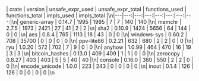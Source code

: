 ﻿| crate | version | unsafe_expr_used | unsafe_expr_total | functions_used | functions_total | impls_used | impls_total |\n|---|---:|---:|---:|---:|---:|---:|---:|\n| generic-array |  0.14.7 | 1995 | 1995 | 7 | 7 | 140 | 140 |\n| memchr |  2.7.5 | 1973 | 2421 | 27 | 41 | 2 | 2 |\n| sha2 |  0.10.9 | 1424 | 5656 | 64 | 144 | 0 | 0 |\n| aes |  0.8.4 | 765 | 1113 | 18 | 43 | 0 | 0 |\n| windows-sys |  0.60.2 | 708 | 35700 | 0 | 0 | 0 | 0 |\n| ppv-lite86 |  0.2.21 | 632 | 680 | 2 | 2 | 0 | 0 |\n| ryu |  1.0.20 | 572 | 702 | 7 | 9 | 0 | 0 |\n| anyhow |  1.0.99 | 464 | 470 | 16 | 19 | 3 | 3 |\n| bitcoin_hashes |  0.13.0 | 409 | 409 | 1 | 1 | 0 | 0 |\n| zerocopy |  0.8.27 | 403 | 403 | 5 | 5 | 40 | 40 |\n| console |  0.16.0 | 380 | 550 | 2 | 2 | 0 | 0 |\n| encode_unicode |  1.0.0 | 223 | 243 | 0 | 0 | 0 | 0 |\n| inout |  0.1.4 | 126 | 126 | 0 | 0 | 0 | 0 |\n
